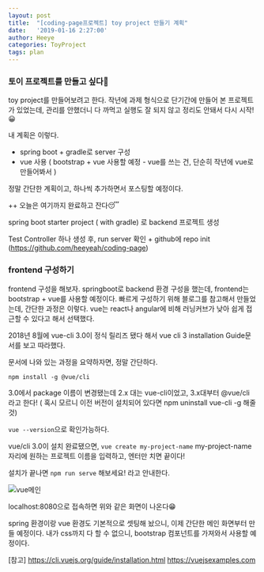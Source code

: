 ```yaml
---
layout: post
title:  "[coding-page프로젝트] toy project 만들기 계획"
date:   '2019-01-16 2:27:00'
author: Heeye
categories: ToyProject
tags: plan
---
```


### 토이 프로젝트를 만들고 싶다🤔
toy project를 만들어보려고 한다. 작년에 과제 형식으로 단기간에 만들어 본 프로젝트가 있었는데, 관리를 안했더니 다 까먹고 실행도 잘 되지 않고 정리도 안돼서 다시 시작!😀

내 계획은 이렇다.
- spring boot + gradle로 server 구성
- vue 사용 ( bootstrap + vue 사용할 예정 - vue를 쓰는 건, 단순히 작년에 vue로 만들어봐서 )

정말 간단한 계획이고, 하나씩 추가하면서 포스팅할 예정이다.


++ 오늘은 여기까지 완료하고 잔다😴

spring boot starter project ( with gradle) 로 backend 프로젝트 생성

Test Controller 하나 생성 후, run server 확인 + github에 repo init (https://github.com/heeyeah/coding-page)


### frontend 구성하기

frontend 구성을 해보자.
springboot로 backend 환경 구성을 했는데, frontend는 bootstrap + vue를 사용할 예정이다.
빠르게 구성하기 위해 블로그를 참고해서 만들었는데, 간단한 과정은 이렇다.
vue는 react나 angular에 비해 러닝커브가 낮아 쉽게 접근할 수 있다고 해서 선택했다.

2018년 8월에 vue-cli 3.0이 정식 릴리즈 됐다 해서 vue cli 3 installation Guide문서를 보고 따라했다.

문서에 나와 있는 과정을 요약하자면, 정말 간단하다.

```npm install -g @vue/cli```

3.0에서 package 이름이 변경됐는데 2.x 대는 vue-cli이었고, 3.x대부터 @vue/cli 라고 한다! ( 혹시 모르니 이전 버전이 설치되어 있다면 npm uninstall vue-cli -g 해줄 것)

```vue --version```으로 확인가능하다.


vue/cli 3.0이 설치 완료됐으면, ```vue create my-project-name```
my-project-name 자리에 원하는 프로젝트 이름을 입력하고, 엔터만 치면 끝이다!

설치가 끝나면 ```npm run serve``` 해보세요! 라고 안내한다.

![vue메인](https://heeyeah.github.io/imgs/vue_main.png)

localhost:8080으로 접속하면 위와 같은 화면이 나온다😁

spring 환경이랑 vue 환경도 기본적으로 셋팅해 놨으니, 이제 간단한 메인 화면부터 만들 예정이다.
내가 css까지 다 할 수 없으니, bootstrap 컴포넌트를 가져와서 사용할 예정이다.


[참고]
https://cli.vuejs.org/guide/installation.html
https://vuejsexamples.com
